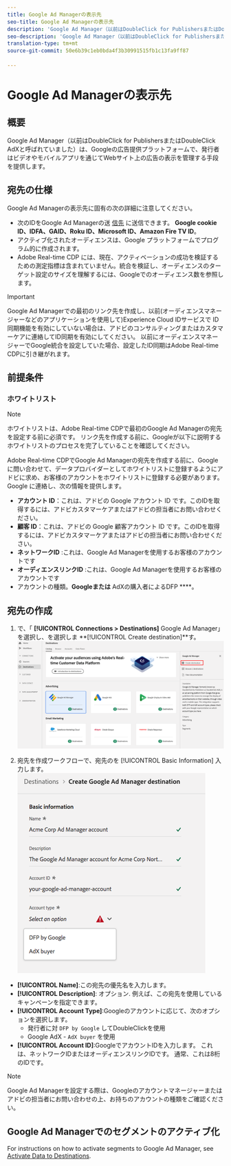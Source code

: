 ```yaml
---
title: Google Ad Managerの表示先
seo-title: Google Ad Managerの表示先
description: 'Google Ad Manager（以前はDoubleClick for PublishersまたはDoubleClick AdXと呼ばれていました）は、Googleの広告提供プラットフォームで、発行者はビデオやモバイルアプリを通じてWebサイト上の広告の表示を管理する手段を提供します。 '
seo-description: 'Google Ad Manager（以前はDoubleClick for PublishersまたはDoubleClick AdXと呼ばれていました）は、Googleの広告提供プラットフォームで、発行者はビデオやモバイルアプリを通じてWebサイト上の広告の表示を管理する手段を提供します。 '
translation-type: tm+mt
source-git-commit: 50e6b39c1eb0bda4f3b30991515fb1c13fa9ff87

---
```



# Google Ad Managerの表示先

## 概要

Google Ad Manager（以前はDoubleClick for PublishersまたはDoubleClick AdXと呼ばれていました）は、Googleの広告提供プラットフォームで、発行者はビデオやモバイルアプリを通じてWebサイト上の広告の表示を管理する手段を提供します。

## 宛先の仕様

Google Ad Managerの表示先に固有の次の詳細に注意してください。

* 次のIDをGoogle Ad Managerの送 [信先](../../identity-service/namespaces.md) に送信できます。 **Google cookie ID、IDFA、GAID、Roku ID、Microsoft ID、Amazon Fire TV ID**。
* アクティブ化されたオーディエンスは、Google プラットフォームでプログラム的に作成されます。
* Adobe Real-time CDP には、現在、アクティベーションの成功を検証するための測定指標は含まれていません。統合を検証し、オーディエンスのターゲット設定のサイズを理解するには、Googleでのオーディエンス数を参照します。

>[!IMPORTANT]
>
>Google Ad Managerでの最初のリンク先を作成し、以前(オーディエンスマネージャーなどのアプリケーションを使用して)Experience Cloud IDサービスで [](https://docs.adobe.com/content/help/en/id-service/using/id-service-api/methods/idsync.html) ID同期機能を有効にしていない場合は、アドビのコンサルティングまたはカスタマーケアに連絡してID同期を有効にしてください。 以前にオーディエンスマネージャーでGoogle統合を設定していた場合、設定したID同期はAdobe Real-time CDPに引き継がれます。

## 前提条件

### ホワイトリスト

>[!NOTE]
>
>ホワイトリストは、Adobe Real-time CDPで最初のGoogle Ad Managerの宛先を設定する前に必須です。 リンク先を作成する前に、Googleが以下に説明するホワイトリストのプロセスを完了していることを確認してください。

Adobe Real-time CDPでGoogle Ad Managerの宛先を作成する前に、Googleに問い合わせて、データプロバイダーとしてホワイトリストに登録するようにアドビに求め、お客様のアカウントをホワイトリストに登録する必要があります。 Google に連絡し、次の情報を提供します。

* **アカウント ID**：これは、アドビの Google アカウント ID です。このIDを取得するには、アドビカスタマーケアまたはアドビの担当者にお問い合わせください。
* **顧客 ID**：これは、アドビの Google 顧客アカウント ID です。このIDを取得するには、アドビカスタマーケアまたはアドビの担当者にお問い合わせください。
* **ネットワークID** :これは、Google Ad Managerを使用するお客様のアカウントです
* **オーディエンスリンクID** :これは、Google Ad Managerを使用するお客様のアカウントです
* アカウントの種類。**Googleまたは** AdXの購入者によるDFP ****。

## 宛先の作成

1. で、「 **[!UICONTROL Connections > Destinations]** Google Ad Manager」を選択し、を選択しま **[!UICONTROL Create destination]**す。
   ![Google Ad Managerの宛先への接続](/help/rtcdp/destinations/assets/google-1-destination.png)

2. 宛先を作成ワークフローで、宛先のを [!UICONTROL Basic Information] 入力します。
   ![Google Ad Managerの基本情報](/help/rtcdp/destinations/assets/google-1-basic-information.png)
* **[!UICONTROL Name]**:この宛先の優先名を入力します。
* **[!UICONTROL Description]**: オプション. 例えば、この宛先を使用しているキャンペーンを指定できます。
* **[!UICONTROL Account Type]**:Googleのアカウントに応じて、次のオプションを選択します。
   * 発行者に対 `DFP by Google` してDoubleClickを使用
   * Google AdX - `AdX buyer` を使用
* **[!UICONTROL Account ID]**:GoogleでアカウントIDを入力します。 これは、ネットワークIDまたはオーディエンスリンクIDです。 通常、これは8桁のIDです。

>[!NOTE]
>
>Google Ad Managerを設定する際は、Googleのアカウントマネージャーまたはアドビの担当者にお問い合わせの上、お持ちのアカウントの種類をご確認ください。

## Google Ad Managerでのセグメントのアクティブ化

For instructions on how to activate segments to Google Ad Manager, see [Activate Data to Destinations](/help/rtcdp/destinations/activate-destinations.md).